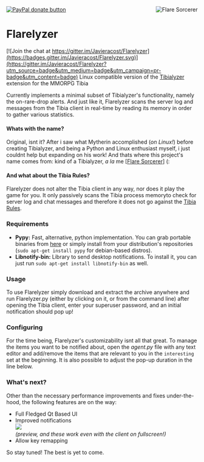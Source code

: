 <img align="right" src="http://i.imgur.com/Lgwgp5D.gif" alt="Flare Sorcerer">
<span class="badge-paypal"><a href="https://www.paypal.com/cgi-bin/webscr?cmd=_s-xclick&amp;hosted_button_id=XU6L3JCZGKHSG" title="Donate to this project using Paypal"><img src="https://img.shields.io/badge/paypal-donate-blue.svg" alt="PayPal donate button" /></a></span>

# Flarelyzer

[![Join the chat at https://gitter.im/Javieracost/Flarelyzer](https://badges.gitter.im/Javieracost/Flarelyzer.svg)](https://gitter.im/Javieracost/Flarelyzer?utm_source=badge&utm_medium=badge&utm_campaign=pr-badge&utm_content=badge)
Linux compatible version of the [Tibialyzer](https://github.com/Mytherin/Tibialyzer) extension for the MMORPG Tibia

Currently implements a minimal subset of Tibialyzer's functionality, namely the on-rare-drop alerts. And just like it, Flarelyzer scans the server log and messages from the Tibia client in real-time by reading its memory in order to gather various statistics.

#### Whats with the name?
Original, isnt it? After i saw what Mytherin accomplished (*_on Linux!_*) before creating Tibialyzer, and being a Python and Linux enthusiast myself, i just couldnt help but expanding on his work! And thats where this project's name comes from: kind of a Tibialyzer, _a la_ me [[Flare Sorcerer](http://www.tibia.com/community/?subtopic=characters&name=Flare+Sorcerer)] (:

#### And what about the Tibia Rules?
Flarelyzer does not alter the Tibia client in any way, nor does it play the game for you. It only passively scans the Tibia process memoryto check for server log and chat messages and therefore it does not go against the [Tibia Rules](.tibia.com/support/?subtopic=tibiarules&rule=3b).

### Requirements
* __Pypy:__
    Fast, alternative, python implementation. You can grab portable binaries from [here](github.com/squeaky-pl/portable-pypy#latest-python-27-release) or simply install from your distribution's repositories (`sudo apt-get install pypy` for debian-based distros).
* __Libnotify-bin:__
    Library to send desktop notifications.  To install it, you can just run `sudo apt-get install libnotify-bin` as well.

### Usage
To use Flarelyzer simply download and extract the archive anywhere and run Flarelyzer.py (either by clicking on it, or from the command line) after opening the Tibia client, enter your superuser password, and an initial notification should pop up!

### Configuring
For the time being, Flarelyzer's customizability isnt all that great. To manage the items you want to be notified about, open the _agent.py_ file with any text editor and add/remove the items that are relevant to you in the `interesting` set at the beginning. It is also possible to adjust the pop-up duration in the line below.

### What's next?
Other than the necessary performance improvements and fixes under-the-hood, the following features are on the way:
* Full Fledged Qt Based UI
* Improved notifications<br>
  <img src="http://i.imgur.com/jJtMJjE.jpg"><br>
  _(preview, and these work even with the client on fullscreen!)_
* Allow key remapping

So stay tuned! The best is yet to come.
